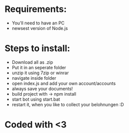 # Requirements:
- You'll need to have an PC
- newsest version of Node.js

# Steps to install:
- Download all as .zip
- Put it in an seperate folder
- unzip it using 7zip or winrar
- navigate inside folder
- open index.js and add your own account/accounts
- always save your documents!
- build project with -> npm install
- start bot using start.bat 
- restart it, when you like to collect your belohnungen :D

# Coded with <3
